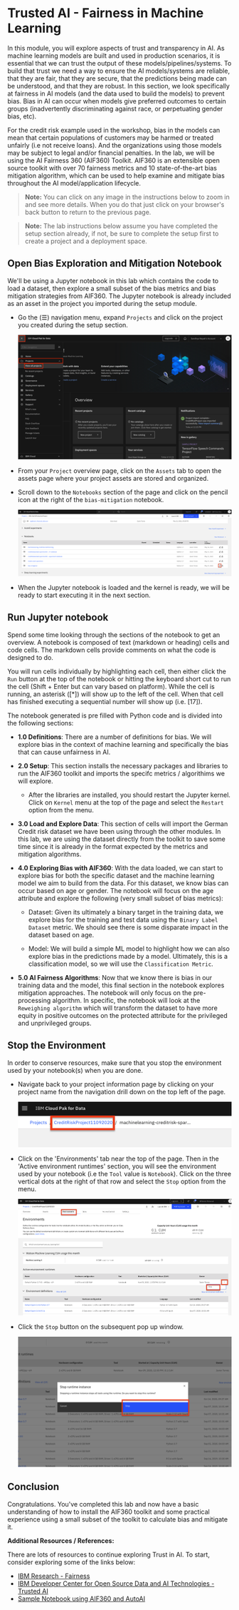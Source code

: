 # Trusted AI - Fairness in Machine Learning

In this module, you will explore aspects of trust and transparency in AI. As machine learning models are built and used in production scenarios, it is essential that we can trust the output of these models/pipelines/systems. To build that trust we need a way to ensure the AI models/systems are reliable, that they are fair, that they are secure, that the predictions being made can be understood, and that they are robust. In this section, we look specifically at fairness in AI models (and the data used to build the models) to prevent bias. Bias in AI can occur when models give preferred outcomes to certain groups (inadvertently discriminating against race, or perpetuating gender bias, etc).

For the credit risk example used in the workshop, bias in the models can mean that certain populations of customers may be harmed or treated unfairly (i.e not receive loans). And the organizations using those models may be subject to legal and/or financial penalties. In the lab, we will be using the AI Fairness 360 (AIF360) Toolkit. AIF360 is an
extensible open source toolkit with over 70 fairness metrics and 10 state-of-the-art bias mitigation algorithm, which can be used to help examine and mitigate bias throughout the AI model/application lifecycle.

> **Note:** You can click on any image in the instructions below to zoom in and see more details. When you do that just click on your browser's back button to return to the previous page.

> **Note:** The lab instructions below assume you have completed the setup section already, if not, be sure to complete the setup first to create a project and a deployment space.

## Open Bias Exploration and Mitigation Notebook

We'll be using a Jupyter notebook in this lab which contains the code to load a dataset, then explore a small subset of the bias metrics and bias mitigation strategies from AIF360. The Jupyter notebook is already included as an asset in the project you imported during the setup module.

* Go the (☰) navigation menu, expand `Projects` and click on the project you created during the setup section.

    [![(☰) Menu -> your project](../images/navigation/menu-projects.png)](../images/navigation/menu-projects.png)

* From your `Project` overview page, click on the `Assets` tab to open the assets page where your project assets are stored and organized.

* Scroll down to the `Notebooks` section of the page and click on the pencil icon at the right of the `bias-mitigation` notebook.

    [![Notebook Open](../images/aif360/aif360-open-jupyternotebook.png)](../images/aif360/aif360-open-jupyternotebook.png)

* When the Jupyter notebook is loaded and the kernel is ready, we will be ready to start executing it in the next section.

## Run Jupyter notebook

Spend some time looking through the sections of the notebook to get an overview. A notebook is composed of text (markdown or heading) cells and code cells. The markdown cells provide comments on what the code is designed to do.

You will run cells individually by highlighting each cell, then either click the `Run` button at the top of the notebook or hitting the keyboard short cut to run the cell (Shift + Enter but can vary based on platform). While the cell is running, an asterisk ([\*]) will show up to the left of the cell. When that cell has finished executing a sequential number will show up (i.e. [17]).

The notebook generated is pre filled with Python code and is divided into the following sections:

* **1.0 Definitions**: There are a number of definitions for bias. We will explore bias in the context of machine learning and specifically the bias that can cause unfairness in AI.

* **2.0 Setup**: This section installs the necessary packages and libraries to run the AIF360 toolkit and imports the specifc metrics / algorithims we will explore.

    * After the libraries are installed, you should restart the Jupyter kernel. Click on `Kernel` menu at the top of the page and select the `Restart` option from the menu.

* **3.0 Load and Explore Data**: This section of cells will import the German Credit risk dataset we have been using through the other modules. In this lab, we are using the dataset directly from the toolkit to save some time since it is already in the format expected by the metrics and mitigation algorithms.

* **4.0 Exploring Bias with AIF360**: With the data loaded, we can start to explore bias for both the specific dataset and the machine learning model we aim to build from the data. For this dataset, we know bias can occur based on age or gender. The notebook will focus on the age attribute and explore the following (very small subset of bias metrics):

    * Dataset: Given its ultimately a binary target in the training data, we explore bias for the training and test data using the `Binary Label Dataset` metric. We should see there is some disparate impact in the dataset based on age.

    * Model: We will build a simple ML model to highlight how we can also explore bias in the predictions made by a model. Ultimately, this is a classification model, so we will use the `Classification Metric`.

* **5.0 AI Fairness Algorithms**: Now that we know there is bias in our training data and the model, this final section in the notebook explores mitigation approaches. The notebook will only focus on the pre-processing algorithm. In specific, the notebook will look at the `Reweighing algorithm` which will transform the dataset to have more equity in positive outcomes on the protected attribute for the privileged and unprivileged groups.

## Stop the Environment

In order to conserve resources, make sure that you stop the environment used by your notebook(s) when you are done.

* Navigate back to your project information page by clicking on your project name from the navigation drill down on the top left of the page.

    [![Back to project](../images/project/navigate-to-project.png)](../images/project/navigate-to-project.png)

* Click on the 'Environments' tab near the top of the page. Then in the 'Active environment runtimes' section, you will see the environment used by your notebook (i.e the `Tool` value is `Notebook`). Click on the three vertical dots at the right of that row and select the `Stop` option from the menu.

    [![Stop environment](../images/project/stop-notebook-environment.png)](../images/project/stop-notebook-environment.png)

* Click the `Stop` button on the subsequent pop up window.

    [![Stop environment confirm](../images/project/stop-notebook-environment-confirmation.png)](../images/project/stop-notebook-environment-confirmation.png)

## Conclusion

Congratulations. You've completed this lab and now have a basic understanding of how to install the AIF360 toolkit and some practical experience using a small subset of the toolkit to calculate bias and mitigate it.

**Additional Resources / References:**

There are lots of resources to continue exploring Trust in AI. To start, consider exploring some of the links below:

* [IBM Research - Fairness](https://www.research.ibm.com/artificial-intelligence/publications/paper/?id=AI-Fairness-360:-An-Extensible-Toolkit-for-Detecting,-Understanding,-and-Mitigating-Unwanted-Algorithmic-Bias)
* [IBM Developer Center for Open Source Data and AI Technologies - Trusted AI](https://www.ibm.com/opensource/centers/codait/trusted-ai/)
* [Sample Notebook using AIF360 and AutoAI](https://github.com/IBM/watson-machine-learning-samples/blob/master/cloud/notebooks/python_sdk/experiments/autoai/Use%20Lale%20AIF360%20scorers%20to%20calculate%20and%20mitigate%20bias%20for%20credit%20risk%20AutoAI%20model.ipynb)